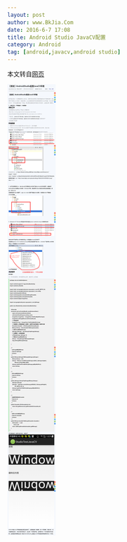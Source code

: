 ```yaml
---
layout: post
author: www.BkJia.Com
date: 2016-6-7 17:08
title: Android Studio JavaCV配置
category: Android
tag: [android,javacv,android studio]
---
```


本文转自[网页](http://www.bkjia.com/Androidjc/1122931.html)

<!-- more -->

![Android Studio JavaCV](/public/img/android/android_studio_javacv.png)
